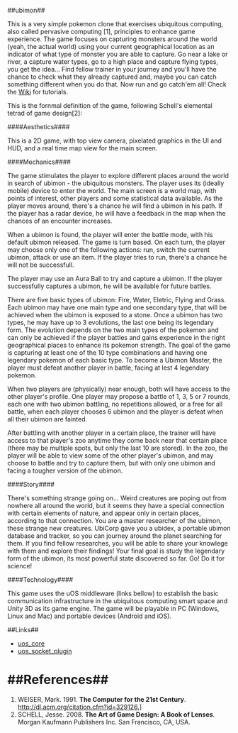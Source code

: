 ##ubimon##

This is a very simple pokemon clone that exercises ubiquitous computing, also called pervasive computing [1], principles to enhance game experience. The game focuses on capturing monsters around the world (yeah, the actual world) using your current geographical location as an indicator of what type of monster you are able to capture. Go near a lake or river, a capture water types, go to a high place and capture flying types, you get the idea... Find fellow trainer in your journey and you'll have the chance to check what they already captured and, maybe you can catch something different when you do that. Now run and go catch'em all! Check the [Wiki](https://github.com/lhsantos/ubimon/wiki) for tutorials.

This is the fornmal definition of the game, following Schell's elemental tetrad of game design[2]:

####Aesthetics####

This is a 2D game, with top view camera, pixelated graphics in the UI and HUD, and a real time map view for the main screen.

####Mechanics####

The game stimulates the player to explore different places around the world in search of ubimon - the ubiquitous monsters. The player uses its (ideally mobile) device to enter the world. The main screen is a world map, with points of  interest, other players and some statistical data available. As the player moves around, there's a chance he will find a ubimon in his path. If the player has a radar device, he will have a feedback in the map when the chances of an encounter increases.

When a ubimon is found, the player will enter the battle mode, with his default ubimon released. The game is turn based. On each turn, the player may choose only one of the following actions: run, switch the current ubimon, attack or use an item. If the player tries to run, there's a chance he will not be successfull.

The player may use an Aura Ball to try and capture a ubimon. If the player successfully captures a ubimon, he will be available for future battles.

There are five basic types of ubimon: Fire, Water, Eletric, Flying and Grass. Each ubimon may have one main type and one secondary type, that will be achieved when the ubimon is exposed to a stone. Once a ubimon has two types, he may have up to 3 evolutions, the last one being its legendary form. The evolution depends on the two main types of the pokemon and can only be achieved if the player battles and gains experience in the right geographical places to enhance its pokemon strength. The goal of the game is capturing at least one of the 10 type combinations and having one legendary pokemon of each basic type. To become a Ubimon Master, the player must defeat another player in battle, facing at lest 4 legendary pokemon.

When two players are (physically) near enough, both will have access to the other player's profile. One player may propose a battle of 1, 3, 5 or 7 rounds, each one with two ubimon battling, no repetitions allowed, or a free for all battle, when each player chooses 6 ubimon and the player is defeat when all their ubimon are fainted.

After battling with another player in a certain place, the trainer will have access to that player's zoo anytime they come back near that certain place (there may be multiple spots, but only the last 10 are stored). In the zoo, the player will be able to view some of the other player's ubimon, and may choose to battle and try to capture them, but with only one ubimon and facing a tougher version of the ubimon.

####Story####

There's something strange going on... Weird creatures are poping out from nowhere all around the world, but it seems they have a special connection with certain elements of nature, and appear only in certain places, according to that connection. You are a master researcher of the ubimon, these strange new creatures. UbiCorp gave you a ubidex, a portable ubimon database and tracker, so you can journey around the planet searching for them. If you find fellow researches, you will be able to share your knowlege with them and explore their findings! Your final goal is study the legendary form of the ubimon,  its most powerful state discovered so far. Go! Do it for science!


####Technology####

This game uses the uOS middleware (links bellow) to establish the basic communication infrastructure in the ubiquitous computing smart space and Unity 3D as its game engine. The game will be playable in PC (Windows, Linux and Mac) and portable devices (Android and iOS).


##Links##

* [uos_core](https://github.com/UnBiquitous/uos_core)
* [uos_socket_plugin](https://github.com/UnBiquitous/uos_socket_plugin)

##References##
====
1. WEISER, Mark. 1991. **The Computer for the 21st Century**. http://dl.acm.org/citation.cfm?id=329126.]
2. SCHELL, Jesse. 2008. **The Art of Game Design: A Book of Lenses**. Morgan Kaufmann Publishers Inc. San Francisco, CA, USA.
